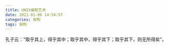 ```yaml
---
title: UNIX编程艺术
date: 2021-01-06 14:54:57
categories: 架构
tags: 架构
---
```


<p>孔子云："取乎其上，得乎其中；取乎其中，得乎其下；取乎其下，则无所得矣"。</p>

<!-- more -->

